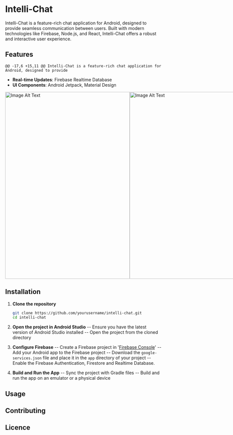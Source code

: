 # Intelli-Chat

Intelli-Chat is a feature-rich chat application for Android, designed to provide seamless communication between users. Built with modern technologies like Firebase, Node.js, and React, Intelli-Chat offers a robust and interactive user experience.

## Features
	@@ -17,6 +15,11 @@ Intelli-Chat is a feature-rich chat application for Android, designed to provide
- **Real-time Updates**: Firebase Realtime Database
- **UI Components**: Android Jetpack, Material Design

<div style="display: flex;">
    <img src="https://drive.google.com/file/d/1rdp0Rs6HOS57zhOB8nGaQ2UQMk2jTOF9/view?usp=sharing" alt="Image Alt Text" width="400" height="600">
    <img src="https://drive.google.com/uc?export=view&id=10FhI8AAlLyQbq1QYqamWYN932QMQcwrj" alt="Image Alt Text" width="400" height="600">
</div>

## Installation

1. **Clone the repository**
   ```sh
   git clone https://github.com/yourusername/intelli-chat.git
   cd intelli-chat
2. **Open the project in Android Studio**
   -- Ensure you have the latest version of Android Studio installed
   -- Open the project from the cloned directory
4. **Configure Firebase**
   -- Create a Firebase project in '[Firebase Console](https://console.firebase.google.com/)'
   -- Add your Android app to the Firebase project
   -- Download the `google-services.json` file and place it in the `app` directory of your project
   -- Enable the Firebase Authentication, Firestore and Realtime Database.
   
6. **Build and Run the App**
   -- Sync the project with Gradle files
   -- Build and run the app on an emulator or a physical device
   
## Usage 
## Contributing
## Licence
